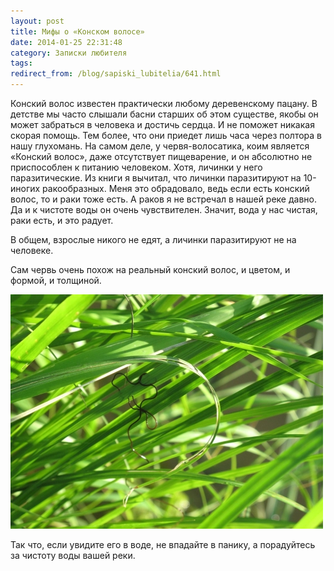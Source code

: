 ```yaml
---
layout: post
title: Мифы о «Конском волосе»
date: 2014-01-25 22:31:48
category: Записки любителя
tags:
redirect_from: /blog/sapiski_lubitelia/641.html
---
```

Конский волос известен практически любому деревенскому пацану. В детстве
мы часто слышали басни старших об этом существе, якобы он может
забраться в человека и достичь сердца. И не поможет никакая скорая
помощь. Тем более, что они приедет лишь часа через полтора в нашу
глухомань. На самом деле, у червя-волосатика, коим является «Конский
волос», даже отсутствует пищеварение, и он абсолютно не приспособлен к
питанию человеком. Хотя, личинки у него паразитические. Из книги я
вычитал, что личинки паразитируют на 10-иногих ракообразных. Меня это
обрадовало, ведь если есть конский волос, то и раки тоже есть. А раков я
не встречал в нашей реке давно. Да и к чистоте воды он очень
чувствителен. Значит, вода у нас чистая, раки есть, и это радует.

В общем, взрослые никого не едят, а личинки паразитируют не на человеке.

Сам червь очень похож на реальный конский волос, и цветом, и формой, и
толщиной.

![](/uploads/images/00/00/01/2014/01/25/cdfb63.jpg)

Так что, если увидите его в воде, не впадайте в панику, а порадуйтесь за
чистоту воды вашей реки.
